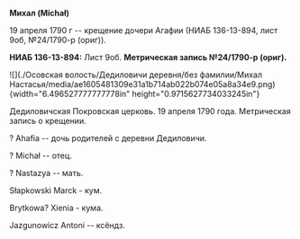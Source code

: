 **Михал (Michał)**

19 апреля 1790 г -- крещение дочери Агафии (НИАБ 136-13-894, лист 9об,
№24/1790-р (ориг)).

**НИАБ 136-13-894:** Лист 9об. **Метрическая запись №24/1790-р (ориг).**

![](./Осовская волость/Дедиловичи деревня/без фамилии/Михал Настасья/media/ae1605481309e31a1b714ab022b074e05a8a34e9.png){width="6.496527777777778in"
height="0.9715627734033245in"}

Дедиловичская Покровская церковь. 19 апреля 1790 года. Метрическая
запись о крещении.

? Ahafia -- дочь родителей с деревни Дедиловичи.

? Michał -- отец.

? Nastazya -- мать.

Słapkowski Marck - кум.

Brytkowa? Xienia - кума.

Jazgunowicz Antoni -- ксёндз.
